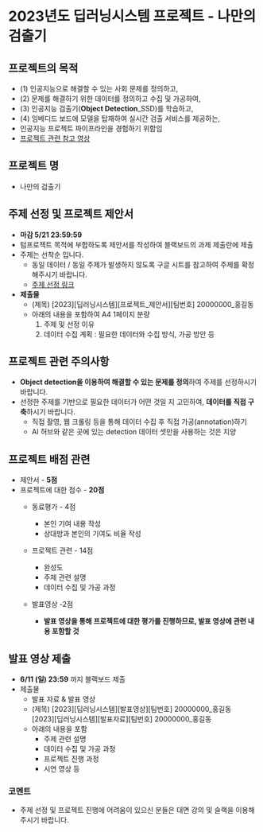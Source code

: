 # 2023년도 딥러닝시스템 프로젝트 - 나만의 검출기 

## 프로젝트의 목적
- (1) 인공지능으로 해결할 수 있는 사회 문제를 정의하고, 
- (2) 문제를 해결하기 위한 데이터를 정의하고 수집 및 가공하여, 
- (3) 인공지능 검출기(**Object Detection**_SSD)를 학습하고,
- (4) 임베디드 보드에 모델을 탑재하여 실시간 검출 서비스를 제공하는,
-  인공지능 프로젝트 파이프라인을 경험하기 위함임
-  [프로젝트 관련 참고 영상](https://youtu.be/gQJ26B8AH5E)

## 프로젝트 명
- 나만의 검출기


## 주제 선정 및 프로젝트 제안서 
  - **마감 5/21 23:59:59**
  - 텀프로젝트 목적에 부합하도록 제안서를 작성하여 블랙보드의 과제 제출란에 제출
  - 주제는 선착순 입니다.
    - 동일 데이터 / 동일 주제가 발생하지 않도록 구글 시트를 참고하여 주제를 확정해주시기 바랍니다.
    - [주제 선정 링크](https://docs.google.com/spreadsheets/d/1F5zMUc0lWPQm8HMXTtpL6TFpirXIFs84I1d99vtk6Pg/edit?usp=sharing)
  - **제출물**
      - (제목) [2023][딥러닝시스템][프로젝트_제안서][팀번호] 20000000_홍길동
      - 아래의 내용을 포함하여 A4 1페이지 분량
          1. 주제 및 선정 이유
          2. 데이터 수집 계획
             : 필요한 데이터와 수집 방식, 가공 방안 등
             


## 프로젝트 관련 주의사항

- **Object detection을 이용하여 해결할 수 있는 문제를 정의**하여 주제를 선정하시기 바랍니다.
- 선정한 주제를 기반으로 필요한 데이터가 어떤 것일 지 고민하여, **데이터를 직접 구축**하시기 바랍니다.
  - 직접 촬영, 웹 크롤링 등을 통해 데이터 수집 후 직접 가공(annotation)하기
  - AI 허브와 같은 곳에 있는 detection 데이터 셋만을 사용하는 것은 지양



## 프로젝트 배점 관련
- 제안서 - **5점**
- 프로젝트에 대한 점수 - **20점**
  - 동료평가 - 4점
    - 본인 기여 내용 작성
    - 상대방과 본인의 기여도 비율 작성

  - 프로젝트 관련 - 14점
    - 완성도
    - 주제 관련 설명
    - 데이터 수집 및 가공 과정

  - 발표영상 -2점
	* **발표 영상을 통해 프로젝트에 대한 평가를 진행하므로, 발표 영상에 관련 내용 포함할 것**

## 발표 영상 제출
- **6/11 (일) 23:59** 까지 블랙보드 제출
- 제출물
  - 발표 자료 & 발표 영상
  - (제목) [2023][딥러닝시스템][발표영상][팀번호] 20000000_홍길동 <br/>
           [2023][딥러닝시스템][발표자료][팀번호] 20000000_홍길동
  - 아래의 내용을 포함
    - 주제  관련 설명
    - 데이터 수집 및 가공 과정
    - 프로젝트 진행 과정
    - 시연 영상 등
  
### 코멘트
- 주제 선정 및 프로젝트 진행에 어려움이 있으신 분들은 대면 강의 및 슬랙을 이용해주시기 바랍니다.


